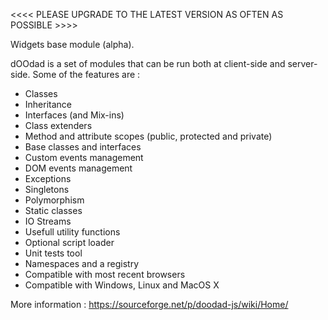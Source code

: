 <<<< PLEASE UPGRADE TO THE LATEST VERSION AS OFTEN AS POSSIBLE >>>>

Widgets base module (alpha).



dOOdad is a set of modules that can be run both at client-side and server-side. Some of the features are :

  -  Classes
  -  Inheritance
  -  Interfaces (and Mix-ins)
  -  Class extenders
  -  Method and attribute scopes (public, protected and private)
  -  Base classes and interfaces
  -  Custom events management
  -  DOM events management
  -  Exceptions
  -  Singletons
  -  Polymorphism
  -  Static classes
  -  IO Streams
  -  Usefull utility functions
  -  Optional script loader
  -  Unit tests tool
  -  Namespaces and a registry
  -  Compatible with most recent browsers
  -  Compatible with Windows, Linux and MacOS X


More information : https://sourceforge.net/p/doodad-js/wiki/Home/

